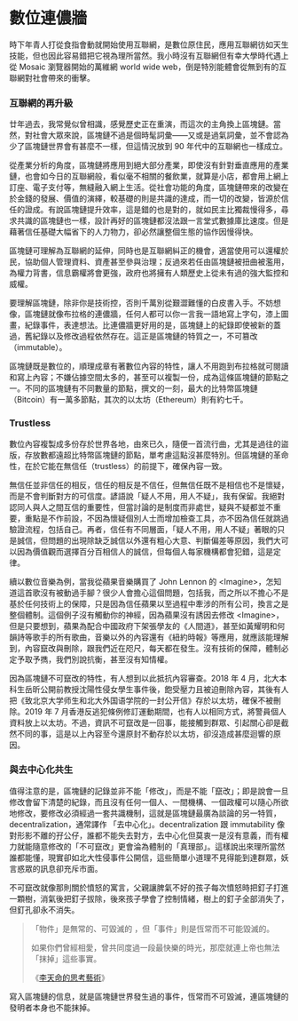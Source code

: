 # 數位連儂牆

時下年青人打從食指會動就開始使用互聯網，是數位原住民，應用互聯網彷如天生技能，但也因此容易錯把它視為理所當然。我小時沒有互聯網但有幸大學時代遇上從 Mosaic 瀏覽器開始的萬維網 world wide web，倒是特別能體會從無到有的互聯網對社會帶來的衝擊。

### 互聯網的再升級

廿年過去，我常覺似曾相識，感覺歷史正在重演，而這次的主角換上區塊鏈。當然，對社會大眾來說，區塊鏈不過是個時髦詞彙——又或是過氣詞彙，並不會認為少了區塊鏈世界會有甚麼不一樣，但這情況放到 90 年代中的互聯網也一樣成立。

從產業分析的角度，區塊鏈將應用到絕大部分產業，即使沒有針對垂直應用的產業鏈，也會如今日的互聯網般，看似毫不相關的餐飲業，就算是小店，都會用上網上訂座、電子支付等，無縫融入網上生活。從社會功能的角度，區塊鏈帶來的改變在於金錢的發展、價值的演繹，較基礎的則是共識的達成，而一切的改變，皆源於信任的證成。有說區塊鏈提升效率，這是錯的也是對的，就如民主比獨裁慢得多，尋求共識的區塊鏈也一樣，設計再好的區塊鏈都沒法跟一言堂式數據庫比速度。但是藉著信任基礎大幅省下的人力物力，卻必然讓整個生態的協作因慢得快。

區塊鏈可理解為互聯網的延伸，同時也是互聯網糾正的機會，適當使用可以還權於民，協助個人管理資料、資產甚至參與治理；反過來若任由區塊鏈被扭曲被濫用，為權力背書，信息霸權將會更強，政府也將擁有人類歷史上從未有過的強大監控和威權。

要理解區塊鏈，除非你是技術控，否則千萬別從艱澀難懂的白皮書入手。不妨想像，區塊鏈就像布拉格的連儂牆，任何人都可以你一言我一語地寫上字句，漆上圖畫，紀錄事件，表達想法。比連儂牆更好用的是，區塊鏈上的紀錄即使被新的蓋過，舊紀錄以及修改過程依然存在。這正是區塊鏈的特質之一，不可篡改（immutable）。

區塊鏈既是數位的，順理成章有著數位內容的特性，讓人不用跑到布拉格就可閱讀和寫上內容；不嫌佔據空間太多的，甚至可以複製一份，成為這條區塊鏈的節點之一。不同的區塊鏈有不同數量的節點，撰文的一刻，最大的比特幣區塊鏈（Bitcoin）有一萬多節點，其次的以太坊（Ethereum）則有約七千。

### Trustless

數位內容複製成多份存於世界各地，由來已久，隨便一首流行曲，尤其是過往的盜版，存放數都遠超比特幣區塊鏈的節點，單考慮這點沒甚麼特別。但區塊鏈的革命性，在於它能在無信任（trustless）的前提下，確保內容一致。

無信任並非信任的相反，信任的相反是不信任，但無信任既不是相信也不是懷疑，而是不會判斷對方的可信度。諺語說「疑人不用，用人不疑」，我有保留。我絕對認同人與人之間互信的重要性，但當討論的是制度而非處世，疑與不疑都並不重要，重點是不作前設，不因為懷疑個別人士而增加檢查工具，亦不因為信任就跳過驗證流程，包括自己。再者，信任有不同層面，「疑人不用，用人不疑」著眼的只是誠信，但問題的出現除缺乏誠信以外還有粗心大意、判斷偏差等原因，我們大可以因為價值觀而選擇百分百相信人的誠信，但每個人每家機構都會犯錯，這是定律。

續以數位音樂為例，當我從蘋果音樂購買了 John Lennon 的 &lt;Imagine&gt;，怎知道這首歌沒有被動過手腳？很少人會擔心這個問題，包括我，而之所以不擔心不是基於任何技術上的保障，只是因為信任蘋果以至過程中牽涉的所有公司，換言之是整個體制。這個例子沒有觸動你的神經，因為蘋果沒有誘因去修改 &lt;Imagine&gt;，但是只要想到，蘋果為配合中國政府下架張學友的《人間道》，甚至如黃耀明和何韻詩等歌手的所有歌曲，音樂以外的內容還有《紐約時報》等應用，就應該能理解到，內容竄改與刪除，跟我們近在咫尺，每天都在發生。沒有技術的保障，體制必定予取予擕，我們別說抗衡，甚至沒有知情權。

因為區塊鏈不可竄改的特性，有人想到以此抵抗內容審查。2018 年 4 月，北大本科生岳昕公開前教授沈陽性侵女學生事件後，飽受壓力且被迫刪除內容，其後有人把《致北京大学师生和北大外国语学院的一封公开信》存於以太坊，確保不被刪除。2019 年 7 月香港反逃犯條例修訂運動期間，也有人以相同方式，將警員個人資料放上以太坊。不過，資訊不可竄改是一回事，能接觸到群眾、引起關心卻是截然不同的事，這是以上內容至今還原封不動存於以太坊，卻沒造成甚麼迴響的原因。

### 與去中心化共生

值得注意的是，區塊鏈的記錄並非不能「修改」，而是不能「竄改」；即是說會一旦修改會留下清楚的紀錄，而且沒有任何一個人、一間機構、一個政權可以隨心所欲地修改，要修改必須經過一套共識機制，這就是區塊鏈最廣為談論的另一特質，decentralization，通常譯作 「去中心化」。decentralization 跟 immutability 像對形影不離的孖公仔，誰都不能失去對方，去中心化但莫衷一是沒有意義，而有權力就能隨意修改的「不可竄改」更會淪為體制的「真理部」。這樣說出來理所當然誰都能懂，現實卻如北大性侵事件公開信，這些簡單小道理不見得能到達群眾，妖言惑眾的訊息卻充斥市面。

不可竄改就像那則關於憤怒的寓言，父親讓脾氣不好的孩子每次憤怒時把釘子打進一顆樹，消氣後把釘子拔除，後來孩子學會了控制情緒，樹上的釘子全部消失了，但釘孔卻永不消失。

> 「物件」是無常的、可毀滅的 ，但「事件」則是恆常而不可能毀滅的。
>
> 如果你們曾經相愛，曾共同度過一段最快樂的時光，那麼就連上帝也無法「抹掉」這些事實。
>
> 《[李天命的思考藝術](http://www.books.com.tw/products/0010019177)》

寫入區塊鏈的信息，就是區塊鏈世界發生過的事件，恆常而不可毀滅，連區塊鏈的發明者本身也不能抹掉。

